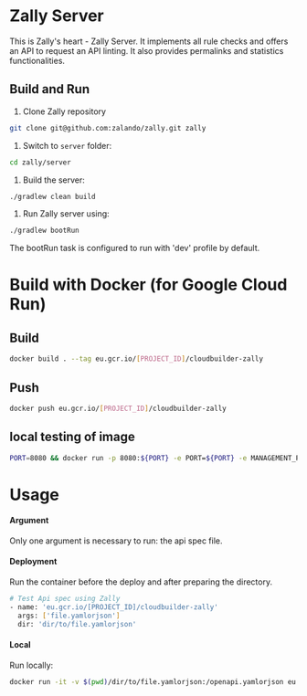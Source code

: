 # Zally Server

This is Zally's heart - Zally Server. It implements all rule checks and offers an
API to request an API linting. It also provides permalinks and statistics functionalities.

## Build and Run

1. Clone Zally repository

```bash
git clone git@github.com:zalando/zally.git zally
```

1. Switch to `server` folder:

```bash
cd zally/server
```

1. Build the server:

```bash
./gradlew clean build
```

1. Run Zally server using:

```bash
./gradlew bootRun
```

The bootRun task is configured to run with 'dev' profile by default.

# Build with Docker (for Google Cloud Run)

## Build

```bash
docker build . --tag eu.gcr.io/[PROJECT_ID]/cloudbuilder-zally
```

## Push

```bash
docker push eu.gcr.io/[PROJECT_ID]/cloudbuilder-zally
```

## local testing of image
```bash
PORT=8080 && docker run -p 8080:${PORT} -e PORT=${PORT} -e MANAGEMENT_PORT=7979 gcr.io/[PROJECT_ID]/cloudbuilder-zally
```

# Usage

#### Argument
Only one argument is necessary to run: the api spec file. 

#### Deployment
Run the container before the deploy and after preparing the directory.
```bash
# Test Api spec using Zally
- name: 'eu.gcr.io/[PROJECT_ID]/cloudbuilder-zally'
  args: ['file.yamlorjson']
  dir: 'dir/to/file.yamlorjson'
```

#### Local
Run locally:
```bash
docker run -it -v $(pwd)/dir/to/file.yamlorjson:/openapi.yamlorjson eu.gcr.io/[PROJECT_ID]/cloudbuilder-zally openapi.yamlorjson
```




